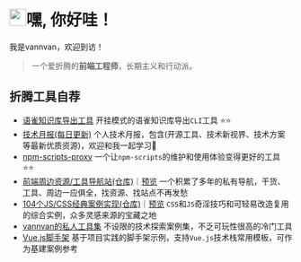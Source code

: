 <h1 align="left"><img src="https://raw.githubusercontent.com/iampavangandhi/iampavangandhi/master/gifs/Hi.gif" width="30px">嘿, 你好哇！</h1>

我是vannvan，欢迎到访！
> 一个爱折腾的<b>前端工程师</b>，长期主义和行动派。

## 折腾工具自荐

- [语雀知识库导出工具](https://github.com/vannvan/yuque-tools) 开挂模式的语雀知识库导出`CLI`工具  ⭐️⭐️
- [技术月报(每日更新)](https://github.com/vannvan/knowledge-garden/tree/master/Iteration/%E6%8A%80%E6%9C%AF%E6%9C%88%E6%8A%A5) 个人技术月报，包含(开源工具、技术新视界、技术方案等最新优质资源)，欢迎和我一起学习👀
- [npm-scripts-proxy](https://github.com/vannvan/npm-scripts-proxy) 一个让`npm-scripts`的维护和使用体验变得更好的工具 ⭐️⭐️
- [前端周边资源/工具导航站(仓库)](https://github.com/vannvan/adoerww/tree/master/nav-refactor)｜[预览](https://wwnav.netlify.app/) 一个积累了多年的私有导航，干货、工具、周边一应俱全，找资源、找站点不再发愁  
- [104个JS/CSS经典案例实现(仓库)](https://github.com/vannvan/web-explore-demo)｜[预览](https://vannvan.github.io/web-explore-demo/) `CSS`和`JS`奇淫技巧和可轻易改造复用的综合实例，众多灵感来源的宝藏之地  
- [vannvan的私人工具集](https://github.com/vannvan/adoerww) 不设限的技术探索案例集，不乏可玩性很高的冷门工具
- [Vue.js脚手架](https://github.com/vannvan/wwvue-cli) 基于项目实践的脚手架示例，支持`Vue.js`技术栈常用模板，可作为基建案例参考
<!-- - [Sukit CLI](https://github.com/vannvan/sukit-cli)`Sukit CLI`是一个前端开发命令行工具，旨在通过高拓展性的工具集灵活定义适配前端工程体系中所需的工具链...   -->

<!-- ## vannvan's秘密花园(戳👇图可入) -->
<!-- <a href="https://www.yuque.com/vannvan" target="_blank"><img src="https://p.ipic.vip/r894ol.png"></a> -->
